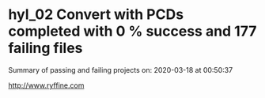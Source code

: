 # hyl_02 Convert with PCDs completed with 0 % success and 177 failing files

Summary of passing and failing projects on: 2020-03-18 at 00:50:37

http://www.ryffine.com
